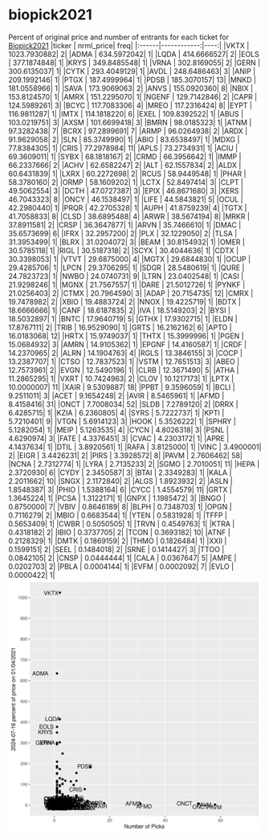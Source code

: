 # biopick2021
Percent of original price and number of entrants for each ticket for [Biopick2021](https://twitter.com/hashtag/Biopick2021)
|ticker |   nrml_price| freq|
|:------|------------:|----:|
|VKTX   | 1023.7930882|    2|
|ADMA   |  634.5972042|    1|
|LQDA   |  414.6666527|    2|
|EOLS   |  377.1874848|    1|
|KRYS   |  349.8485548|    1|
|VRNA   |  302.8169055|    2|
|GERN   |  300.6135037|    1|
|CYTK   |  293.4049129|    1|
|AVDL   |  248.6486463|    3|
|ANIP   |  209.1992146|    1|
|PTGX   |  187.4999964|    1|
|PDSB   |  185.3070157|   13|
|MNKD   |  181.0558966|    1|
|SAVA   |  173.9069063|    2|
|ANVS   |  155.0920360|    8|
|NBIX   |  153.8124570|    1|
|AMRX   |  151.2295070|    1|
|NGENF  |  129.7142846|    2|
|CAPR   |  124.5989261|    3|
|BCYC   |  117.7083306|    4|
|MREO   |  117.2316424|    8|
|EYPT   |  116.9811287|    1|
|IMTX   |  114.1818220|    6|
|EXEL   |  109.8392522|    1|
|ABUS   |  103.0219751|    3|
|AXSM   |  101.6699418|    3|
|BMRN   |   98.0185323|    1|
|ATNM   |   97.3282438|    7|
|BCRX   |   97.2899691|    7|
|ARMP   |   96.0264938|    2|
|ARDX   |   91.9629058|    2|
|SLN    |   85.3749990|    1|
|ABIO   |   83.6538497|    1|
|MDXG   |   77.8384305|    1|
|CRIS   |   77.2978984|   11|
|APLS   |   73.2734931|    1|
|ACIU   |   69.3609011|    1|
|SYBX   |   68.1818167|    2|
|CRMD   |   66.3956642|    1|
|IMMP   |   66.2337666|    2|
|ACHV   |   62.6582247|    2|
|ALT    |   62.1557834|    2|
|ALDX   |   60.6431839|    1|
|LXRX   |   60.2272698|    2|
|RCUS   |   58.9449548|    1|
|PHAR   |   58.3780160|    2|
|ORMP   |   58.1609202|    1|
|LCTX   |   52.8497414|    3|
|CLPT   |   49.5062554|    3|
|DCTH   |   47.0727387|    3|
|EPIX   |   46.8671680|    3|
|XERS   |   46.7043323|    8|
|ONCY   |   46.1538497|    1|
|LIFE   |   44.5843821|    5|
|OCUL   |   42.2980440|    1|
|PRQR   |   42.2705328|    1|
|AUPH   |   41.8759239|    4|
|TGTX   |   41.7058833|    8|
|CLSD   |   38.6895488|    4|
|ARWR   |   38.5674194|    8|
|MRKR   |   37.8911581|    2|
|CRSP   |   36.3647877|    1|
|ARVN   |   35.7466610|    1|
|DMAC   |   35.6573699|    6|
|IFRX   |   32.2957200|    2|
|PLX    |   32.1229050|    2|
|TLSA   |   31.3953499|    1|
|BLRX   |   31.0204072|    3|
|BEAM   |   30.8154932|    1|
|OMER   |   30.5785118|    1|
|RIGL   |   30.5187318|    2|
|SCYX   |   30.4044636|    1|
|CDTX   |   30.3398053|    1|
|VTVT   |   29.6875000|    4|
|MGTX   |   29.6844830|    1|
|OCUP   |   29.4285706|    1|
|LPCN   |   29.3706295|    1|
|SDGR   |   28.5480619|    1|
|QURE   |   24.7823723|    1|
|NWBO   |   24.0740731|    9|
|LTRN   |   23.0402548|    1|
|CASI   |   21.9298246|    1|
|MGNX   |   21.7567557|    1|
|DARE   |   21.5012726|    1|
|PYNKF  |   21.0256403|    2|
|CTMX   |   20.7964590|    3|
|ADAP   |   20.7154735|   12|
|CMRX   |   19.7478982|    2|
|XBIO   |   19.4883724|    2|
|NNOX   |   19.4225719|    1|
|BDTX   |   18.6666666|    1|
|CANF   |   18.6187835|    2|
|IVA    |   18.5149203|    2|
|BYSI   |   18.5032897|    1|
|BNTC   |   17.9640719|    5|
|GTHX   |   17.9302715|    1|
|ELDN   |   17.8767111|    2|
|TRIB   |   16.9529090|    1|
|GRTS   |   16.2162162|    6|
|APTO   |   16.0183068|   12|
|HRTX   |   15.9749037|    1|
|THTX   |   15.3999996|    1|
|PGEN   |   15.0684932|    3|
|AMRN   |   14.9105362|    1|
|EPGNF  |   14.4160587|    1|
|CRDF   |   14.2370965|    2|
|ALRN   |   14.1904763|    4|
|RGLS   |   13.3846155|    3|
|COCP   |   13.2387707|    1|
|CTSO   |   12.7837523|    1|
|VSTM   |   12.7651513|    3|
|ABEO   |   12.7573961|    2|
|EVGN   |   12.5490196|    1|
|CLRB   |   12.3671490|    5|
|ATHA   |   11.2865295|    1|
|VXRT   |   10.7424963|    2|
|CLOV   |   10.1217173|    1|
|LPTX   |   10.0000007|   11|
|XAIR   |    9.5309887|   18|
|PPBT   |    9.3596059|    1|
|BCLI   |    9.2511011|    3|
|ACET   |    9.1654248|    2|
|AVIR   |    8.5465961|    1|
|AFMD   |    8.4158416|   31|
|ONCT   |    7.7008034|   52|
|SLDB   |    7.2789120|    2|
|DRRX   |    6.4285715|    1|
|KZIA   |    6.2360805|    4|
|SYRS   |    5.7222737|    1|
|KPTI   |    5.7210401|    9|
|VTGN   |    5.6914123|    3|
|HOOK   |    5.3526222|    1|
|SPHRY  |    5.1282054|    1|
|MEIP   |    5.1263535|    4|
|CYCN   |    4.8026318|    3|
|PSNL   |    4.6290974|    3|
|FATE   |    4.3376451|    3|
|CVAC   |    4.2303172|    1|
|APRE   |    4.1437634|    1|
|DTIL   |    3.8920561|    1|
|RAFA   |    3.8125000|    1|
|VINC   |    3.4900001|    2|
|EIGR   |    3.4426231|    2|
|PIRS   |    3.3928572|    8|
|PAVM   |    2.7606462|   58|
|NCNA   |    2.7312774|    1|
|LYRA   |    2.7135233|    2|
|SGMO   |    2.7010051|   11|
|HEPA   |    2.3720930|    6|
|CYDY   |    2.3450587|    3|
|BTAI   |    2.3349283|    1|
|KALA   |    2.2011662|   10|
|SNGX   |    2.1172840|    2|
|ALGS   |    1.8923932|    2|
|ASLN   |    1.8548387|    3|
|PHIO   |    1.5388164|    6|
|CYCC   |    1.4554579|   11|
|GRTX   |    1.3645224|    1|
|PCSA   |    1.3122171|    1|
|GNPX   |    1.1985472|    3|
|BNGO   |    0.8750000|    7|
|VBIV   |    0.8646189|    8|
|BLPH   |    0.7348703|    1|
|OPGN   |    0.7116279|    2|
|MBIO   |    0.6683544|    1|
|YTEN   |    0.5831928|    1|
|TFFP   |    0.5653409|    1|
|CWBR   |    0.5050505|    1|
|TRVN   |    0.4549763|    1|
|KTRA   |    0.4318182|    2|
|IBIO   |    0.3737705|    2|
|TCON   |    0.3693182|   10|
|ATNF   |    0.2128329|    1|
|DMTK   |    0.1869159|    2|
|THMO   |    0.1826484|    1|
|XXII   |    0.1599151|    2|
|SEEL   |    0.1484018|    2|
|SRNE   |    0.1414427|    3|
|TTOO   |    0.0842105|    2|
|CNSP   |    0.0444444|    1|
|CALA   |    0.0367647|    5|
|AMPE   |    0.0202703|    2|
|PBLA   |    0.0004144|    1|
|EVFM   |    0.0002092|    7|
|EVLO   |    0.0000422|    1|
![retvspicks](biopicks.png?raw=true)
